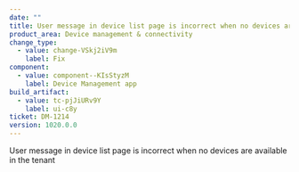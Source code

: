 ```yaml
---
date: ""
title: User message in device list page is incorrect when no devices are available in the tenant
product_area: Device management & connectivity
change_type:
  - value: change-VSkj2iV9m
    label: Fix
component:
  - value: component--KIsStyzM
    label: Device Management app
build_artifact:
  - value: tc-pjJiURv9Y
    label: ui-c8y
ticket: DM-1214
version: 1020.0.0
---
```

User message in device list page is incorrect when no devices are available in the tenant